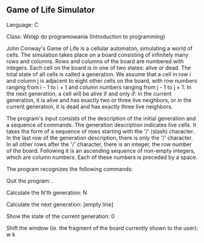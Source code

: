 ## Game of Life Simulator

Language: C

Class: Wstęp do programowania (Introduction to programming)

John Conway's Game of Life is a cellular automaton, simulating a world of cells. The simulation takes place on a board consisting of infinitely many rows and columns. Rows and columns of the board are numbered with integers. Each cell on the board is in one of two states: alive or dead. The total state of all cells is called a generation. We assume that a cell in row i and column j is adjacent to eight other cells on the board, with row numbers ranging from i - 1 to i + 1 and column numbers ranging from j - 1 to j + 1. In the next generation, a cell will be alive if and only if: in the current generation, it is alive and has exactly two or three live neighbors, or in the current generation, it is dead and has exactly three live neighbors.

The program's input consists of the description of the initial generation and a sequence of commands. The generation description indicates live cells. It takes the form of a sequence of rows starting with the '/' (slash) character. In the last row of the generation description, there is only the '/' character. In all other rows after the '/' character, there is an integer, the row number of the board. Following it is an ascending sequence of non-empty integers, which are column numbers. Each of these numbers is preceded by a space. 

The program recognizes the following commands:

Quit the program: .

Calculate the N'th generation: N

Calculate the next generation: [empty line]

Show the state of the current generation: 0

Shift the window (ie. the fragment of the board currently shown to the user): w k
